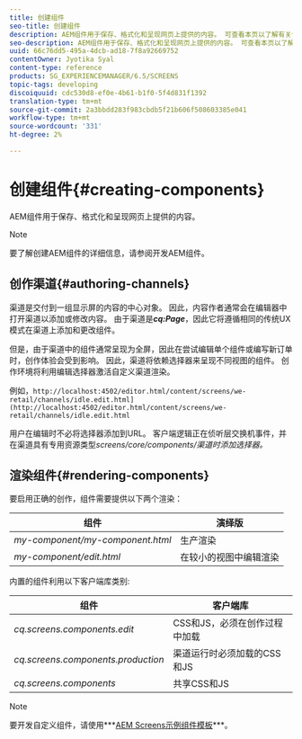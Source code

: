 ```yaml
---
title: 创建组件
seo-title: 创建组件
description: AEM组件用于保存、格式化和呈现网页上提供的内容。 可查看本页以了解有关创作渠道和渲染组件的信息。
seo-description: AEM组件用于保存、格式化和呈现网页上提供的内容。 可查看本页以了解有关创作渠道和渲染组件的信息。
uuid: 66c76dd5-495a-4dcb-ad18-7f8a92669752
contentOwner: Jyotika Syal
content-type: reference
products: SG_EXPERIENCEMANAGER/6.5/SCREENS
topic-tags: developing
discoiquuid: cdc530d8-ef0e-4b61-b1f0-5f4d831f1392
translation-type: tm+mt
source-git-commit: 2a3bbdd283f983cbdb5f21b606f508603385e041
workflow-type: tm+mt
source-wordcount: '331'
ht-degree: 2%

---
```



# 创建组件{#creating-components}

AEM组件用于保存、格式化和呈现网页上提供的内容。

>[!NOTE]
>
>要了解创建AEM组件的详细信息，请参阅开发AEM组件。

## 创作渠道{#authoring-channels}

渠道是交付到一组显示屏的内容的中心对象。 因此，内容作者通常会在编辑器中打开渠道以添加或修改内容。 由于渠道是&#x200B;***cq:Page***，因此它将遵循相同的传统UX模式在渠道上添加和更改组件。

但是，由于渠道中的组件通常呈现为全屏，因此在尝试编辑单个组件或编写新订单时，创作体验会受到影响。 因此，渠道将依赖选择器来呈现不同视图的组件。 创作环境将利用编辑选择器激活自定义渠道渲染。

例如，`http://localhost:4502/editor.html/content/screens/we-retail/channels/idle.edit.html](http://localhost:4502/editor.html/content/screens/we-retail/channels/idle.edit.html`

用户在编辑时不必将选择器添加到URL。 客户端逻辑正在侦听层交换机事件，并在渠道具有专用资源类型&#x200B;*screens/core/components/渠道时添加选择器。*

## 渲染组件{#rendering-components}

要启用正确的创作，组件需要提供以下两个渲染：

| **组件** | **演绎版** |
|---|---|
| *my-component/my-component.html* | 生产渲染 |
| *my-component/edit.html* | 在较小的视图中编辑渲染 |

内置的组件利用以下客户端库类别:

| **组件** | **客户端库** |
|---|---|
| *cq.screens.components.edit* | CSS和JS，必须在创作过程中加载 |
| *cq.screens.components.production* | 渠道运行时必须加载的CSS和JS |
| *cq.screens.components* | 共享CSS和JS |

>[!NOTE]
>
>要开发自定义组件，请使用***[AEM Screens示例组件模板](https://github.com/Adobe-Marketing-Cloud/aem-screens-component-template)***。

